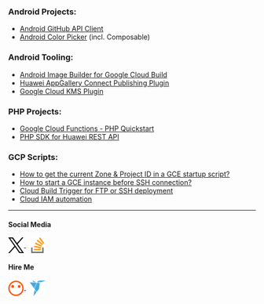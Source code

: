 ### Android Projects:
- [Android GitHub API Client](https://github.com/syslogic/androidx-github)
 - [Android Color Picker](https://github.com/syslogic/androidx-colorpicker) (incl. Composable)

### Android Tooling:
- [Android Image Builder for Google Cloud Build](https://github.com/syslogic/cloudbuild-android)
- [Huawei AppGallery Connect Publishing Plugin](https://github.com/syslogic/agconnect-publishing-gradle-plugin)
- [Google Cloud KMS Plugin](https://github.com/syslogic/google-cloud-kms-gradle-plugin)

### PHP Projects:
- [Google Cloud Functions - PHP Quickstart](https://github.com/syslogic/php-cloudfunctions-quickstart)
- [PHP SDK for Huawei REST API](https://github.com/syslogic/php-hms)


### GCP Scripts:
- [How to get the current Zone & Project ID in a GCE startup script?](https://stackoverflow.com/questions/62617340/how-to-get-the-current-zone-project-id-in-a-gce-startup-script)
- [How to start a GCE instance before SSH connection?](https://stackoverflow.com/a/72662488/549372)
- [Cloud Build Trigger for FTP or SSH deployment](https://stackoverflow.com/a/69021448/549372)
- [Cloud IAM automation](https://stackoverflow.com/a/72415040/549372)

 ---

<h4 align="left">Social Media</h4>
<a href="https://twitter.com/realtime604">
<img align="center" src="https://raw.githubusercontent.com/syslogic/syslogic/master/images/x.svg" alt="X" height="32" width="32"/>
</a>
&nbsp;
<a href="https://stackoverflow.com/users/549372?tab=profile">
<img align="center" src="https://raw.githubusercontent.com/syslogic/syslogic/master/images/so.svg" alt="Stack Overflow" height="32" width="32"/>
</a>

<h4 align="left">Hire Me</h4>
<a href="https://www.peopleperhour.com/freelancer/technology-programming/martin-zeitler-software-developer-devops-engineer-jywvvm">
<img align="center" src="https://raw.githubusercontent.com/syslogic/syslogic/master/images/pph.png" alt="People Per Hour" height="32" width="32"/>
</a>
&nbsp;
<a href="https://www.freelancer.com/u/syslogic">
<img align="center" src="https://raw.githubusercontent.com/syslogic/syslogic/master/images/fl.png" alt="Freelancer" height="32" width="32"/>
</a>
